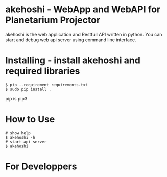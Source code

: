 # akehoshi - WebApp and WebAPI for Planetarium Projector 
akehoshi is the web application and Restfull API written in python.
You can start and debug web api server using command line interface. 

# Installing - install akehoshi and required libraries
```
$ pip --requirement requirements.txt
$ sudo pip install .
```
pip is pip3
# How to Use
```
# show help
$ akehoshi -h
# start api server
$ akehoshi
```
# For Developpers

